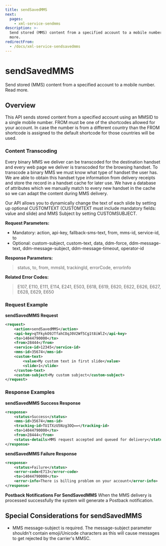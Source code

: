 ```yaml
---
title: sendSavedMMS
next:
  pages:
    - xml-service-sendmms
description: >-
  Send stored (MMS) content from a specified account to a mobile number. Read
  more.
redirectFrom:
  - /docs/xml-service-sendsavedmms
---
```


# sendSavedMMS

Send stored (MMS) content from a specified account to a mobile number. Read more.

## Overview

This API sends stored content from a specified account using an MMSID to a single mobile number. FROM must be one of the shortcodes allowed for your account. In case the number is from a different country than the FROM shortcode is assigned to the default shortcode for those countries will be used.

### Content Transcoding

Every binary MMS we deliver can be transcoded for the destination handset and every web page we deliver is transcoded for the browsing handset. To transcode a binary MMS we must know what type of handset the user has. We are able to obtain this handset type information from delivery receipts and store the record in a handset cache for later use. We have a database of attributes which we manually match to every new handset in the cache so we can adapt the content during MMS delivery.

Our API allows you to dynamically change the text of each slide by setting up optional CUSTOMTEXT (CUSTOMTEXT must include mandatory fields: value and slide) and MMS Subject by setting CUSTOMSUBJECT.

**Request Parameters:**

- Mandatory: action, api-key, fallback-sms-text, from, mms-id, service-id, to
- Optional: custom-subject, custom-text, data, ddm-force, ddm-message-text, ddm-message-subject, ddm-message-timeout, operator-id

**Response Parameters:**

> status, to, from, mmsId, trackingId, errorCode, errorInfo

**Related Error Codes:**

> E107, E110, E111, E114, E241, E503, E618, E619, E620, E622, E626, E627, E628, E629, E650

### Request Example

**sendSavedMMS Request**

```xml
<request>
    <action>sendSavedMMS</action>
    <api-key>qTFkykO9JTfahCOqJ0V2Wf5Cg1t8iWlZ</api-key>
    <to>14044790000</to>
    <from>28444</from>
    <service-id>12345</service-id>
    <mms-id>35674</mms-id>
    <custom-text>
        <value>My custom text in first slide</value>
        <slide>1</slide>
    </custom-text>
    <custom-subject>My custom subject</custom-subject>
</request>
```

### Response Examples

**sendSavedMMS Success Response**

```xml
<response>
    <status>Success</status>
    <mms-id>35674</mms-id>
    <tracking-id>TU1TXzU5Nzg3OQ==</tracking-id>
    <to>14044790000</to>
    <from>28444</from>
    <status-details>MMS request accepted and queued for delivery</status-details>
</response>
```

**sendSavedMMS Failure Response**

```xml
<response>
    <status>Failure</status>
    <error-code>E713</error-code>
    <to>14044790000</to>
    <error-info>There is billing problem on your account</error-info>
</response>
```

**Postback Notifications For SendSavedMMS** When the MMS delivery is
processed successfully the system will generate a Postback notification.

## Special Considerations for sendSavedMMS

- MMS message-subject is required. The message-subject parameter shouldn't contain emoji/Unicode characters as this will cause messages to get rejected by the carrier's MMSC.
